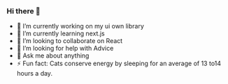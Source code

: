 ### Hi there 👋

- 🔭 I’m currently working on my ui own library
- 🌱 I’m currently learning next.js
- 👯 I’m looking to collaborate on React
- 🤔 I’m looking for help with Advice
- 💬 Ask me about anything
- ⚡ Fun fact: Cats conserve energy by sleeping for an average of 13 to14 hours a day.
